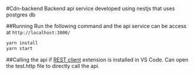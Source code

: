 #Cdn-backend
Backend api service developed using nestjs that uses postgres db

##Running
Run the following command and the api service can be access at `http://localhost:3000/`
```bash
yarn install
yarn start
```

##Calling the api
if [REST client](https://marketplace.visualstudio.com/items?itemName=humao.rest-client) extension is installed in VS Code. Can open the test.http file to directly call the api.